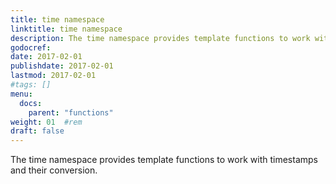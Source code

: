 ```yaml
---
title: time namespace
linktitle: time namespace
description: The time namespace provides template functions to work with timestamps and their conversion.
godocref:
date: 2017-02-01
publishdate: 2017-02-01
lastmod: 2017-02-01
#tags: []
menu:
  docs:
    parent: "functions"
weight: 01	#rem
draft: false
---
```


The time namespace provides template functions to work with timestamps and their conversion.